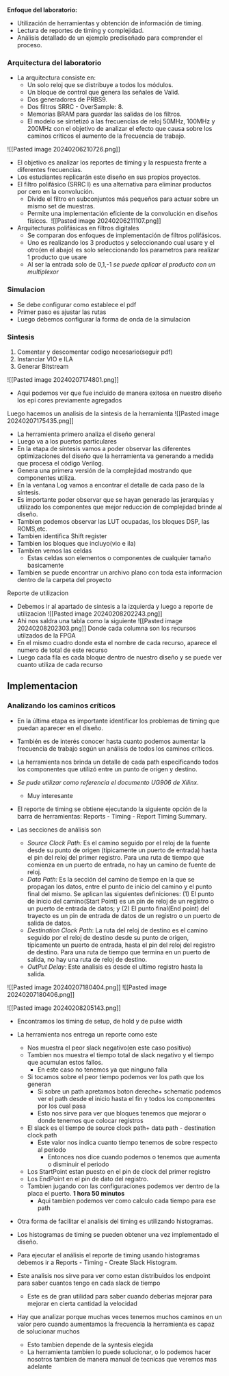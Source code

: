 **Enfoque del laboratorio:**
 - Utilización de herramientas y obtención de información de timing.
 - Lectura de reportes de timing y complejidad. 
 - Análisis detallado de un ejemplo prediseñado para comprender el proceso. 
### Arquitectura del laboratorio
 - La arquitectura consiste en:
	- Un solo reloj que se distribuye a todos los módulos.
	- Un bloque de control que genera las señales de Valid.
	- Dos generadores de PRBS9.
	- Dos filtros SRRC - OverSample: 8.
	- Memorias BRAM para guardar las salidas de los filtros.
	- El modelo se sintetizó a las frecuencias de reloj 50MHz, 100MHz y 200MHz con el objetivo de analizar el efecto que causa sobre los caminos críticos el aumento de la frecuencia de trabajo.

![[Pasted image 20240206210726.png]]
- El objetivo es analizar los reportes de timing y la respuesta frente a diferentes frecuencias. 
- Los estudiantes replicarán este diseño en sus propios proyectos. 
- El filtro polifásico (SRRC I) es una alternativa para eliminar productos por cero en la convolución. 
	- Divide el filtro en subconjuntos más pequeños para actuar sobre un mismo set de muestras. 
	- Permite una implementación eficiente de la convolución en diseños físicos. ️ 
![[Pasted image 20240206211107.png]] 
- Arquitecturas polifásicas en filtros digitales 
    - Se comparan dos enfoques de implementación de filtros polifásicos. 
	- Uno es realizando los 3 productos y seleccionando cual usare y el otro(en el abajo) es solo seleccionando los parametros para realizar 1 producto que usare
	- Al ser la entrada solo de 0,1,-1 *se puede aplicar el producto con un multiplexor*


### Simulacion
- Se debe configurar como establece el pdf
- Primer paso es ajustar las rutas
- Luego debemos configurar la forma de onda de la simulacion




### Sintesis
1. Comentar y descomentar codigo necesario(seguir pdf)
2. Instanciar VIO e ILA
3. Generar Bitstream

![[Pasted image 20240207174801.png]]
- Aqui podemos ver que fue incluido de manera exitosa en nuestro diseño los epi cores previamente agregados

Luego hacemos un analisis de la sintesis de la herramienta
![[Pasted image 20240207175435.png]]
- La herramienta primero analiza el diseño general
- Luego va a los puertos particulares
- En la etapa de síntesis vamos a poder observar las diferentes optimizaciones del diseño que la herramienta va generando a medida que procesa el código Verilog.
- Genera una primera versión de la complejidad mostrando que componentes utiliza.
- En la ventana Log vamos a encontrar el detalle de cada paso de la síntesis.
- Es importante poder observar que se hayan generado las jerarquías y utilizado los componentes que mejor reducción de complejidad brinde al diseño.
- Tambien podemos observar las LUT ocupadas, los bloques DSP, las ROMS,etc.
- Tambien identifica Shift register
- Tambien los bloques que incluyo(vio e ila)
- Tambien vemos las celdas
	- Estas celdas son elementos o componentes de cualquier tamaño basicamente
- Tambien se puede encontrar un archivo plano con toda esta informacion dentro de la carpeta del proyecto


Reporte de utilizacion
- Debemos ir al apartado de sintesis a la izquierda y luego a reporte de utilizacion
![[Pasted image 20240208202243.png]]
- Ahi nos saldra una tabla como la siguiente
![[Pasted image 20240208202303.png]]
Donde cada columna son los recursos utilzados de la FPGA
- En el mismo cuadro donde esta el nombre de cada recurso, aparece el numero de total de este recurso
- Luego cada fila es cada bloque dentro de nuestro diseño y se puede ver cuanto utiliza de cada recurso



## Implementacion
### Analizando los caminos críticos
- En la última etapa es importante identificar los problemas de timing que puedan aparecer en el diseño.
- También es de interés conocer hasta cuanto podemos aumentar la frecuencia de trabajo según un análisis de todos los caminos críticos.
- La herramienta nos brinda un detalle de cada path especificando todos los componentes que utilizó entre un punto de origen y destino.
- *Se pude utilizar como referencia el documento UG906 de Xilinx*.
	- Muy interesante
- El reporte de timing se obtiene ejecutando la siguiente opción de la barra de herramientas: Reports - Timing - Report Timing Summary.


- Las secciones de análisis son
	- *Source Clock Path:* Es el camino seguido por el reloj de la fuente desde su punto de origen (típicamente un puerto de entrada) hasta el pin del reloj del primer registro. Para una ruta de tiempo que comienza en un puerto de entrada, no hay un camino de fuente de reloj.
	- *Data Path:* Es la sección del camino de tiempo en la que se propagan los datos, entre el punto de inicio del camino y el punto final del mismo. Se aplican las siguientes definiciones: (1) El punto de inicio del camino(Start Point) es un pin de reloj de un registro o un puerto de entrada de datos; y (2) El punto final(End point) del trayecto es un pin de entrada de datos de un registro o un puerto de salida de datos.
	- *Destination Clock Path*: La ruta del reloj de destino es el camino seguido por el reloj de destino desde su punto de origen, típicamente un puerto de entrada, hasta el pin del reloj del registro de destino. Para una ruta de tiempo que termina en un puerto de salida, no hay una ruta de reloj de destino.
	- *OutPut Delay*: Este analisis es desde el ultimo registro hasta la salida.

![[Pasted image 20240207180404.png]]
![[Pasted image 20240207180406.png]]


![[Pasted image 20240208205143.png]]
- Encontramos los timing de setup, de hold y de pulse width
- La herramienta nos entrega un reporte como este
	- Nos muestra el peor slack negativo(en este caso positivo)
	- Tambien nos muestra el tiempo total de slack negativo y el tiempo que acumulan estos fallos.
		- En este caso no tenemos ya que ninguno falla
	- Si tocamos sobre el peor tiempo podemos ver los path que los generan
		- Si sobre un path apretamos boton dereche+ schematic podemos ver el path desde el inicio hasta el fin y todos los componentes por los cual pasa
		- Esto nos sirve para ver que bloques tenemos que mejorar o donde tenemos que colocar registros
	- El slack es el tiempo de source clock path+ data path - destination clock path
		- Este valor nos indica cuanto tiempo tenemos de sobre respecto al periodo
			- Entonces nos dice cuando podemos o tenemos que aumenta o disminuir el periodo
	- Los StartPoint estan puesto en el pin de clock del primer registro
	- Los EndPoint en el pin de dato del registro.
	- Tambien jugando con las configuraciones podemos ver dentro de la placa el puerto. **1 hora 50 minutos**
		- Aqui tambien podemos ver como calculo cada tiempo para ese path





- Otra forma de facilitar el analisis del timing es utilizando histogramas.
- Los histogramas de timing se pueden obtener una vez implementado el diseño.
- Para ejecutar el análisis el reporte de timing usando histogramas debemos ir a Reports - Timing - Create Slack Histogram.
- Este analisis nos sirve para ver como estan distribuidos los endpoint para saber cuantos tengo en cada slack de tiempo
	- Este es de gran utilidad para saber cuando deberias mejorar para mejorar en cierta cantidad la velocidad
- Hay que analizar porque muchas veces tenemos muchos caminos en un valor pero cuando aumentamos la frecuencia la herramienta es capaz de solucionar muchos
	- Esto tambien depende de la syntesis elegida
	- La herramienta tambien lo puede solucionar, o lo podemos hacer nosotros tambien de manera manual de tecnicas que veremos mas adelante


